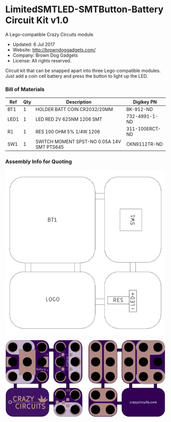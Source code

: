<!--- start title --->
# LimitedSMTLED-SMTButton-Battery Circuit Kit v1.0
A Lego-compatible Crazy Circuits module

- Updated: 6 Jul 2017
- Website: http://browndoggadgets.com/
- Company: Brown Dog Gadgets
- License: All rights reserved.
<!--- end title --->

Circuit kit that can be snapped apart into three Lego-compatible modules. Just add a coin cell battery and press the button to light up the LED.

<!--- bom start --->
### Bill of Materials

|Ref|Qty|Description|Digikey PN|
|---|---|-----------|------|
|BT1|1|HOLDER BATT COIN CR2032/20MM|BK-912-ND|
|LED1|1|LED RED 2V 625NM 1206 SMT|732-4991-1-ND|
|R1|1|RES 100 OHM 5% 1/4W 1206|311-100ERCT-ND|
|SW1|1|SWITCH MOMENT SPST-NO 0.05A 14V SMT PTS645|CKN9112TR-ND|


<!--- bom end --->
<!--- assy start --->
### Assembly Info for Quoting

<!--- assy end --->
![Assembly Diagram](assembly.png)

![Gerber Preview](preview.png)

